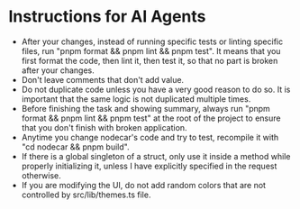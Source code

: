 # Instructions for AI Agents

- After your changes, instead of running specific tests or linting specific files, run "pnpm format && pnpm lint && pnpm test". It means that you first format the code, then lint it, then test it, so that no part is broken after your changes.
- Don't leave comments that don't add value.
- Do not duplicate code unless you have a very good reason to do so. It is important that the same logic is not duplicated multiple times.
- Before finishing the task and showing summary, always run "pnpm format && pnpm lint && pnpm test" at the root of the project to ensure that you don't finish with broken application.
- Anytime you change nodecar's code and try to test, recompile it with "cd nodecar && pnpm build".
- If there is a global singleton of a struct, only use it inside a method while properly initializing it, unless I have explicitly specified in the request otherwise.
- If you are modifying the UI, do not add random colors that are not controlled by src/lib/themes.ts file.
